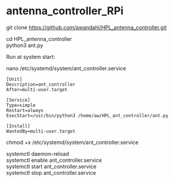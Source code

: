 # antenna_controller_RPi
 
 git clone https://github.com/awandahl/HPL_antenna_controller.git    
 
 cd HPL_antenna_controller    
 python3 ant.py    
 
 
Run at system start:    

 nano /etc/systemd/system/ant_controller.service    

```` 
[Unit]
Description=ant_controller
After=multi-user.target

[Service]
Type=simple
Restart=always
ExecStart=/usr/bin/python3 /home/aw/HPL_ant_controller/ant.py

[Install]
WantedBy=multi-user.target
````

chmod +x /etc/systemd/system/ant_controller.service    

systemctl daemon-reload    
systemctl enable ant_controller.service    
systemctl start ant_controller.service    
systemctl stop ant_controller.service    

